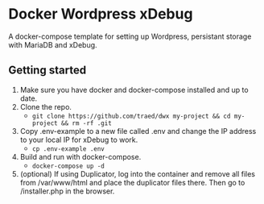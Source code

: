 # Docker Wordpress xDebug

A docker-compose template for setting up Wordpress, persistant storage with MariaDB and xDebug.

## Getting started
1. Make sure you have docker and docker-compose installed and up to date.
2. Clone the repo.
	- `git clone https://github.com/traed/dwx my-project && cd my-project && rm -rf .git`
3. Copy .env-example to a new file called .env and change the IP address to your local IP for xDebug to work.
	- `cp .env-example .env`
4. Build and run with docker-compose.
	- `docker-compose up -d`
5. (optional) If using Duplicator, log into the container and remove all files from /var/www/html and place the duplicator files there. Then go to /installer.php in the browser.